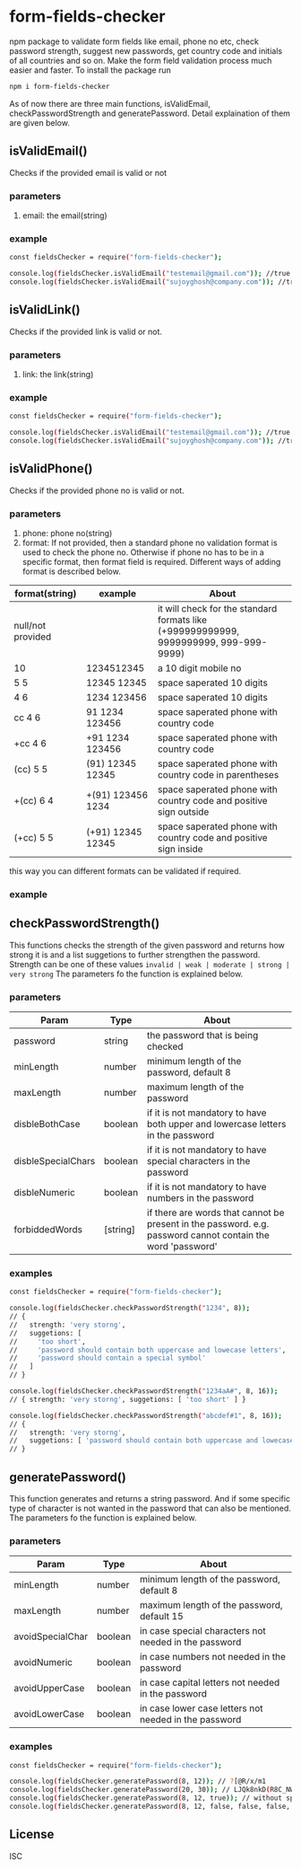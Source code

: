 # form-fields-checker

npm package to validate form fields like email, phone no etc, check password strength, suggest new passwords, get country code and initials of all countries and so on. Make the form field validation process much easier and faster.
To install the package run

```sh
npm i form-fields-checker
```

As of now there are three main functions, isValidEmail, checkPasswordStrength and generatePassword. Detail explaination of them are given below.

## isValidEmail()

Checks if the provided email is valid or not

### parameters

1. email: the email(string)

### example

```sh
const fieldsChecker = require("form-fields-checker");

console.log(fieldsChecker.isValidEmail("testemail@gmail.com")); //true
console.log(fieldsChecker.isValidEmail("sujoyghosh@company.com")); //true
```

## isValidLink()

Checks if the provided link is valid or not.

### parameters

1. link: the link(string)

### example

```sh
const fieldsChecker = require("form-fields-checker");

console.log(fieldsChecker.isValidEmail("testemail@gmail.com")); //true
console.log(fieldsChecker.isValidEmail("sujoyghosh@company.com")); //true
```

## isValidPhone()

Checks if the provided phone no is valid or not.

### parameters

1. phone: phone no(string)
2. format: If not provided, then a standard phone no validation format is used to check the phone no. Otherwise if phone no has to be in a specific format, then format field is required. Different ways of adding format is described below.

| format(string)    | example           | About                                                                                 |
| ----------------- | ----------------- | ------------------------------------------------------------------------------------- |
| null/not provided |                   | it will check for the standard formats like (+999999999999, 9999999999, 999-999-9999) |
| 10                | 1234512345        | a 10 digit mobile no                                                                  |
| 5 5               | 12345 12345       | space saperated 10 digits                                                             |
| 4 6               | 1234 123456       | space saperated 10 digits                                                             |
| cc 4 6            | 91 1234 123456    | space saperated phone with country code                                               |
| +cc 4 6           | +91 1234 123456   | space saperated phone with country code                                               |
| (cc) 5 5          | (91) 12345 12345  | space saperated phone with country code in parentheses                                |
| +(cc) 6 4         | +(91) 123456 1234 | space saperated phone with country code and positive sign outside                     |
| (+cc) 5 5         | (+91) 12345 12345 | space saperated phone with country code and positive sign inside                      |

this way you can different formats can be validated if required.

### example

## checkPasswordStrength()

This functions checks the strength of the given password and returns how strong it is and a list suggetions to further strengthen the password. Strength can be one of these values `invalid | weak | moderate | strong | very strong` The parameters fo the function is explained below.

### parameters

| Param              | Type     | About                                                                                                       |
| ------------------ | -------- | ----------------------------------------------------------------------------------------------------------- |
| password           | string   | the password that is being checked                                                                          |
| minLength          | number   | minimum length of the password, default 8                                                                   |
| maxLength          | number   | maximum length of the password                                                                              |
| disbleBothCase     | boolean  | if it is not mandatory to have both upper and lowercase letters in the password                             |
| disbleSpecialChars | boolean  | if it is not mandatory to have special characters in the password                                           |
| disbleNumeric      | boolean  | if it is not mandatory to have numbers in the password                                                      |
| forbiddedWords     | [string] | if there are words that cannot be present in the password. e.g. password cannot contain the word 'password' |

### examples

```sh
const fieldsChecker = require("form-fields-checker");

console.log(fieldsChecker.checkPasswordStrength("1234", 8));
// {
//   strength: 'very storng',
//   suggetions: [
//     'too short',
//     'password should contain both uppercase and lowecase letters',
//     'password should contain a special symbol'
//   ]
// }

console.log(fieldsChecker.checkPasswordStrength("1234aA#", 8, 16));
// { strength: 'very storng', suggetions: [ 'too short' ] }

console.log(fieldsChecker.checkPasswordStrength("abcdef#1", 8, 16));
// {
//   strength: 'very storng',
//   suggetions: [ 'password should contain both uppercase and lowecase letters' ]
// }
```

## generatePassword()

This function generates and returns a string password. And if some specific type of character is not wanted in the password that can also be mentioned. The parameters fo the function is explained below.

### parameters

| Param            | Type    | About                                                 |
| ---------------- | ------- | ----------------------------------------------------- |
| minLength        | number  | minimum length of the password, default 8             |
| maxLength        | number  | maximum length of the password, default 15            |
| avoidSpecialChar | boolean | in case special characters not needed in the password |
| avoidNumeric     | boolean | in case numbers not needed in the password            |
| avoidUpperCase   | boolean | in case capital letters not needed in the password    |
| avoidLowerCase   | boolean | in case lower case letters not needed in the password |

### examples

```sh
const fieldsChecker = require("form-fields-checker");

console.log(fieldsChecker.generatePassword(8, 12)); // ?[@R/x/m1
console.log(fieldsChecker.generatePassword(20, 30)); // LJQk8nkD(R8C_NW0&@<Nk(
console.log(fieldsChecker.generatePassword(8, 12, true)); // without special char:  nTKHiC7H8
console.log(fieldsChecker.generatePassword(8, 12, false, false, false, true)); // without uppercase letters:  3%MP25YU!
```

## License

ISC

